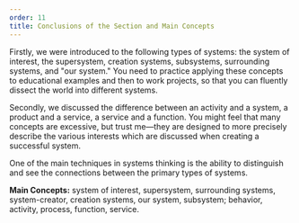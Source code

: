 ```yaml
---
order: 11
title: Conclusions of the Section and Main Concepts
---
```


Firstly, we were introduced to the following types of systems: the system of interest, the supersystem, creation systems, subsystems, surrounding systems, and "our system." You need to practice applying these concepts to educational examples and then to work projects, so that you can fluently dissect the world into different systems.

Secondly, we discussed the difference between an activity and a system, a product and a service, a service and a function. You might feel that many concepts are excessive, but trust me—they are designed to more precisely describe the various interests which are discussed when creating a successful system.

One of the main techniques in systems thinking is the ability to distinguish and see the connections between the primary types of systems.

**Main Concepts:** system of interest, supersystem, surrounding systems, system-creator, creation systems, our system, subsystem; behavior, activity, process, function, service.